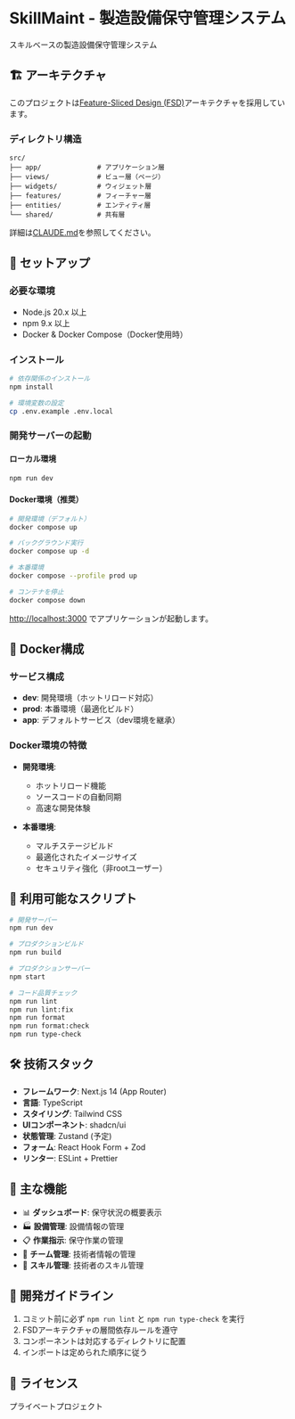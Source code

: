 # SkillMaint - 製造設備保守管理システム

スキルベースの製造設備保守管理システム

## 🏗️ アーキテクチャ

このプロジェクトは[Feature-Sliced Design (FSD)](https://feature-sliced.design/)アーキテクチャを採用しています。

### ディレクトリ構造

```
src/
├── app/              # アプリケーション層
├── views/            # ビュー層（ページ）
├── widgets/          # ウィジェット層
├── features/         # フィーチャー層
├── entities/         # エンティティ層
└── shared/           # 共有層
```

詳細は[CLAUDE.md](./CLAUDE.md)を参照してください。

## 🚀 セットアップ

### 必要な環境

- Node.js 20.x 以上
- npm 9.x 以上
- Docker & Docker Compose（Docker使用時）

### インストール

```bash
# 依存関係のインストール
npm install

# 環境変数の設定
cp .env.example .env.local
```

### 開発サーバーの起動

#### ローカル環境

```bash
npm run dev
```

#### Docker環境（推奨）

```bash
# 開発環境（デフォルト）
docker compose up

# バックグラウンド実行
docker compose up -d

# 本番環境
docker compose --profile prod up

# コンテナを停止
docker compose down
```

[http://localhost:3000](http://localhost:3000) でアプリケーションが起動します。

## 🐳 Docker構成

### サービス構成

- **dev**: 開発環境（ホットリロード対応）
- **prod**: 本番環境（最適化ビルド）
- **app**: デフォルトサービス（dev環境を継承）

### Docker環境の特徴

- **開発環境**:

  - ホットリロード機能
  - ソースコードの自動同期
  - 高速な開発体験

- **本番環境**:
  - マルチステージビルド
  - 最適化されたイメージサイズ
  - セキュリティ強化（非rootユーザー）

## 📝 利用可能なスクリプト

```bash
# 開発サーバー
npm run dev

# プロダクションビルド
npm run build

# プロダクションサーバー
npm start

# コード品質チェック
npm run lint
npm run lint:fix
npm run format
npm run format:check
npm run type-check
```

## 🛠️ 技術スタック

- **フレームワーク**: Next.js 14 (App Router)
- **言語**: TypeScript
- **スタイリング**: Tailwind CSS
- **UIコンポーネント**: shadcn/ui
- **状態管理**: Zustand (予定)
- **フォーム**: React Hook Form + Zod
- **リンター**: ESLint + Prettier

## 📂 主な機能

- 📊 **ダッシュボード**: 保守状況の概要表示
- 🏭 **設備管理**: 設備情報の管理
- 📋 **作業指示**: 保守作業の管理
- 👥 **チーム管理**: 技術者情報の管理
- 🎯 **スキル管理**: 技術者のスキル管理

## 🤝 開発ガイドライン

1. コミット前に必ず `npm run lint` と `npm run type-check` を実行
2. FSDアーキテクチャの層間依存ルールを遵守
3. コンポーネントは対応するディレクトリに配置
4. インポートは定められた順序に従う

## 📄 ライセンス

プライベートプロジェクト
